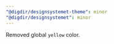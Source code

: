 ```yaml
---
"@digdir/designsystemet-theme": minor
"@digdir/designsystemet": minor
---
```


Removed global `yellow` color.
